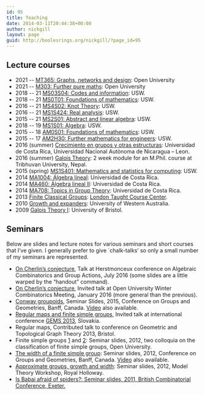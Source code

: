 ```yaml
---
id: 95
title: Teaching
date: 2014-03-11T20:44:38+00:00
author: nickgill
layout: page
guid: http://boolesrings.org/nickgill/?page_id=95
---
```

## Lecture courses

  * 2021 -- [MT365: Graphs, networks and design](https://www.open.ac.uk/courses/modules/mt365): Open University
  * 2021 -- [M303: Further pure maths](https://www.open.ac.uk/courses/modules/m303): Open University
  * 2018 -- 21 [MS03S04: Codes and information](https://icis.southwales.ac.uk/studentmodules/13580/studentmodulespecifications): USW.
  * 2018 -- 21 [MS0T01: Foundations of mathematics](https://icis.southwales.ac.uk/studentmodules/12630/studentmodulespecifications): USW.
  * 2016 -- 21 [MS4S02: Knot Theory](https://icis.southwales.ac.uk/studentmodules/12336/studentmodulespecifications): USW.
  * 2016 -- 21 [MS1S424: Real analysis](https://icis.southwales.ac.uk/studentmodules/10232/studentmodulespecifications): USW.
  * 2015 -- 21 [MS2S01: Abstract and linear algebra](https://icis.southwales.ac.uk/studentmodules/8362/studentmodulespecifications): USW.
  * 2018 -- 19 [MS1S01: Algebra](https://icis.southwales.ac.uk/studentmodules/14061/studentmodulespecifications): USW. 
  * 2015 -- 18 [AM0S01: Foundations of mathematics](https://icis.southwales.ac.uk/studentmodules/8268/studentmodulespecifications): USW.
  * 2015 -- 17 [AM2H30: Further mathematics for engineers](https://icis.southwales.ac.uk/studentmodules/101/studentmodulespecifications): USW.
  * 2016 (summer) [Crecimiento en grupos y otras estructuras](/2016/07/19/crecimiento-en-grupos-y-otras-estructuras/): Universidad de Costa Rica, Universidad Nacional Autònoma de Nicaragua &#8211; Leon.
  * 2016 (summer) [Galois Theory](http://www.rnta.eu/nap/): 2 week module for an M.Phil. course at Tribhuvan University, Nepal.
  * 2015 (spring) [MS1S401: Mathematics and statistics for computing](https://icis.southwales.ac.uk/studentmodules/1676/studentmodulespecifications): USW.
  * 2014 [MA1004: Álgebra lineal](2014/07/29/ma1004-algebra-lineal/): Universidad de Costa Rica.
  * 2014 [MA460: Álgebra lineal II](2014/05/22/algebra-lineal-ii/): Universidad de Costa Rica.
  * 2014 [MA708: Topics in Group Theory](2014/03/11/topics-in-group-theory/): Universidad de Costa Rica.
  * 2013 [Finite Classical Groups](2014/03/11/finite-classical-groups/): [London Taught Course Center](http://www.ltcc.ac.uk/).
  * 2010 [Growth and expanders](2014/03/11/expanders-and-growth-in-groups/): University of Western Australia.
  * 2009 [Galois Theory I](2014/03/11/galois-theory/): University of Bristol.

## Seminars

Below are slides and lecture notes for various seminars and short courses that I&#8217;ve given. I generally prefer to give \`chalk-talks&#8217; so only a small number of my seminars are represented.

  * [On Cherlin&#8217;s conjecture](files/2016/07/cherlin_herst.pdf), Talk at Herstmonceux conference on Algebraic Combinatorics and Group Actions, July 2016 (some slides are a little warped by the &#8220;handout&#8221; command).
  * [On Cherlin&#8217;s conjecture](files/2016/04/cherlin.pdf), Invited talk at Open University Winter Combinatorics Meeting, January 2016 (more general than the previous).
  * [Conway groupoids](files/2016/04/groupoids.pdf), Seminar Slides, 2015, Conference on Groups and Geometries, Banff, Canada. [Video](https://www.birs.ca/events/2015/5-day-workshops/15w5017/videos/watch/201505071749-Gill.html) also available.
  * [Regular maps and finite simple groups](files/2014/03/regularmaps.pdf), Invited talk at international conference [GEMS 2013](http://univac.savbb.sk:8080/gems13/), Slovakia.
  * <a>Regular maps</a>, Contributed talk to conference on Geometric and Topological Graph Theory 2013, Bristol.
  * Finite simple groups [1](files/2014/03/fg1.pdf) and [2](files/2014/03/fg2.pdf): Seminar slides, 2012, two colloquia on the classification of finite simple groups, Open University.
  * [The width of a finite simple group](files/2014/03/Banfftalk.pdf): Seminar slides, 2012, Conference on Groups and Geometries, Banff, Canada. [Video](http://www.birs.ca/events/2012/5-day-workshops/12w5034/videos/watch/201209050941-Gill.mp4) also available.
  * [Approximate groups, growth and width](files/2014/03/modeltalk.pdf): Seminar slides, 2012, Model Theory Workshop, Royal Holloway.
  * [Is Babai afraid of spiders?: Seminar slides, 2011, British Combinatorial Conference, Exeter.](files/2014/03/spidertalk2.pdf)
